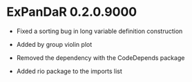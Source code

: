 # ExPanDaR 0.2.0.9000

* Fixed a sorting bug in long variable definition construction

* Added by group violin plot

* Removed the dependency with the CodeDepends package

* Added rio package to the imports list
